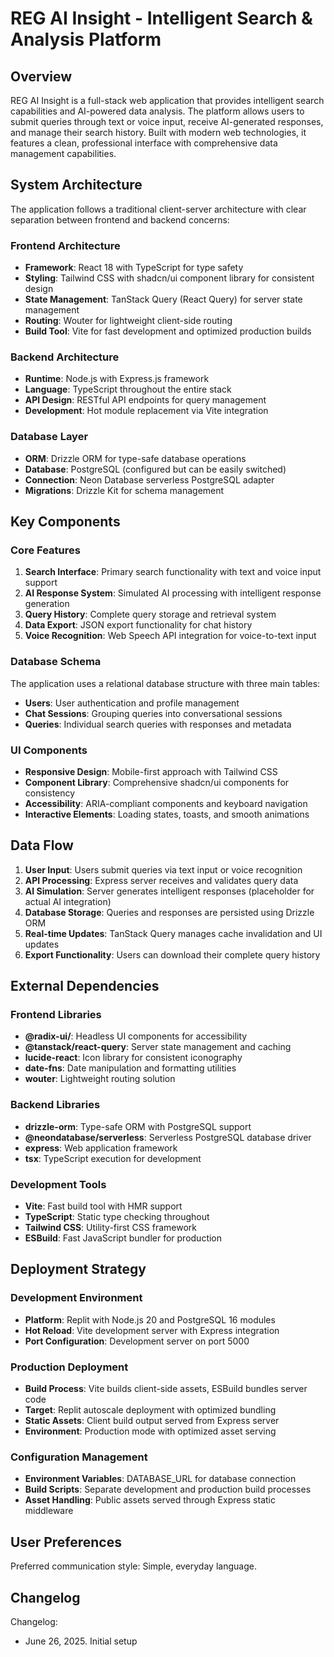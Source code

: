 # REG AI Insight - Intelligent Search & Analysis Platform

## Overview

REG AI Insight is a full-stack web application that provides intelligent search capabilities and AI-powered data analysis. The platform allows users to submit queries through text or voice input, receive AI-generated responses, and manage their search history. Built with modern web technologies, it features a clean, professional interface with comprehensive data management capabilities.

## System Architecture

The application follows a traditional client-server architecture with clear separation between frontend and backend concerns:

### Frontend Architecture
- **Framework**: React 18 with TypeScript for type safety
- **Styling**: Tailwind CSS with shadcn/ui component library for consistent design
- **State Management**: TanStack Query (React Query) for server state management
- **Routing**: Wouter for lightweight client-side routing
- **Build Tool**: Vite for fast development and optimized production builds

### Backend Architecture
- **Runtime**: Node.js with Express.js framework
- **Language**: TypeScript throughout the entire stack
- **API Design**: RESTful API endpoints for query management
- **Development**: Hot module replacement via Vite integration

### Database Layer
- **ORM**: Drizzle ORM for type-safe database operations
- **Database**: PostgreSQL (configured but can be easily switched)
- **Connection**: Neon Database serverless PostgreSQL adapter
- **Migrations**: Drizzle Kit for schema management

## Key Components

### Core Features
1. **Search Interface**: Primary search functionality with text and voice input support
2. **AI Response System**: Simulated AI processing with intelligent response generation
3. **Query History**: Complete query storage and retrieval system
4. **Data Export**: JSON export functionality for chat history
5. **Voice Recognition**: Web Speech API integration for voice-to-text input

### Database Schema
The application uses a relational database structure with three main tables:
- **Users**: User authentication and profile management
- **Chat Sessions**: Grouping queries into conversational sessions
- **Queries**: Individual search queries with responses and metadata

### UI Components
- **Responsive Design**: Mobile-first approach with Tailwind CSS
- **Component Library**: Comprehensive shadcn/ui components for consistency
- **Accessibility**: ARIA-compliant components and keyboard navigation
- **Interactive Elements**: Loading states, toasts, and smooth animations

## Data Flow

1. **User Input**: Users submit queries via text input or voice recognition
2. **API Processing**: Express server receives and validates query data
3. **AI Simulation**: Server generates intelligent responses (placeholder for actual AI integration)
4. **Database Storage**: Queries and responses are persisted using Drizzle ORM
5. **Real-time Updates**: TanStack Query manages cache invalidation and UI updates
6. **Export Functionality**: Users can download their complete query history

## External Dependencies

### Frontend Libraries
- **@radix-ui/**: Headless UI components for accessibility
- **@tanstack/react-query**: Server state management and caching
- **lucide-react**: Icon library for consistent iconography
- **date-fns**: Date manipulation and formatting utilities
- **wouter**: Lightweight routing solution

### Backend Libraries
- **drizzle-orm**: Type-safe ORM with PostgreSQL support
- **@neondatabase/serverless**: Serverless PostgreSQL database driver
- **express**: Web application framework
- **tsx**: TypeScript execution for development

### Development Tools
- **Vite**: Fast build tool with HMR support
- **TypeScript**: Static type checking throughout
- **Tailwind CSS**: Utility-first CSS framework
- **ESBuild**: Fast JavaScript bundler for production

## Deployment Strategy

### Development Environment
- **Platform**: Replit with Node.js 20 and PostgreSQL 16 modules
- **Hot Reload**: Vite development server with Express integration
- **Port Configuration**: Development server on port 5000

### Production Deployment
- **Build Process**: Vite builds client-side assets, ESBuild bundles server code
- **Target**: Replit autoscale deployment with optimized bundling
- **Static Assets**: Client build output served from Express server
- **Environment**: Production mode with optimized asset serving

### Configuration Management
- **Environment Variables**: DATABASE_URL for database connection
- **Build Scripts**: Separate development and production build processes
- **Asset Handling**: Public assets served through Express static middleware

## User Preferences

Preferred communication style: Simple, everyday language.

## Changelog

Changelog:
- June 26, 2025. Initial setup